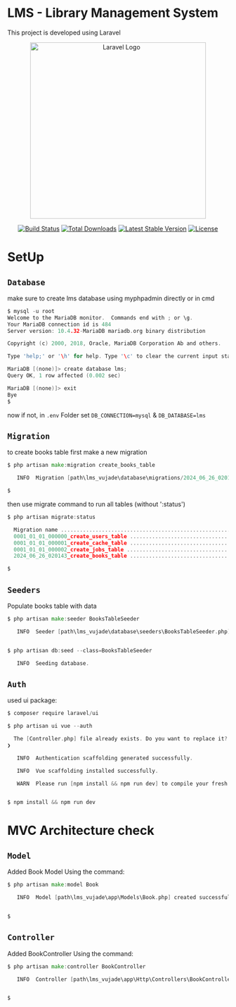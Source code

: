# LMS - Library Management System
This project is developed using Laravel

<p align="center"><a href="https://laravel.com" target="_blank"><img src="https://raw.githubusercontent.com/laravel/art/master/logo-lockup/5%20SVG/2%20CMYK/1%20Full%20Color/laravel-logolockup-cmyk-red.svg" width="400" alt="Laravel Logo"></a></p>

<p align="center">
<a href="https://github.com/laravel/framework/actions"><img src="https://github.com/laravel/framework/workflows/tests/badge.svg" alt="Build Status"></a>
<a href="https://packagist.org/packages/laravel/framework"><img src="https://img.shields.io/packagist/dt/laravel/framework" alt="Total Downloads"></a>
<a href="https://packagist.org/packages/laravel/framework"><img src="https://img.shields.io/packagist/v/laravel/framework" alt="Latest Stable Version"></a>
<a href="https://packagist.org/packages/laravel/framework"><img src="https://img.shields.io/packagist/l/laravel/framework" alt="License"></a>
</p>


# SetUp

## `Database` 
make sure to create lms database using myphpadmin directly or in cmd
```go
$ mysql -u root
Welcome to the MariaDB monitor.  Commands end with ; or \g.
Your MariaDB connection id is 484
Server version: 10.4.32-MariaDB mariadb.org binary distribution

Copyright (c) 2000, 2018, Oracle, MariaDB Corporation Ab and others.

Type 'help;' or '\h' for help. Type '\c' to clear the current input statement.

MariaDB [(none)]> create database lms;
Query OK, 1 row affected (0.002 sec)

MariaDB [(none)]> exit
Bye
$
```
now if not, in `.env` Folder set `DB_CONNECTION=mysql` & `DB_DATABASE=lms`

## `Migration`
to create books table first make a new migration
```go
$ php artisan make:migration create_books_table

   INFO  Migration [path\lms_vujade\database\migrations/2024_06_26_020143_create_books_table.php] created successfully.

$
```
then use migrate command to run all tables (without ':status')
```go
$ php artisan migrate:status

  Migration name .................................................................................................................... Batch / Status       
  0001_01_01_000000_create_users_table ..................................................................................................... [1] Ran       
  0001_01_01_000001_create_cache_table ..................................................................................................... [1] Ran       
  0001_01_01_000002_create_jobs_table ...................................................................................................... [1] Ran       
  2024_06_26_020143_create_books_table ..................................................................................................... Pending       

$
```
## `Seeders`
Populate books table with data
```go
$ php artisan make:seeder BooksTableSeeder

   INFO  Seeder [path\lms_vujade\database\seeders\BooksTableSeeder.php] created successfully.


$ php artisan db:seed --class=BooksTableSeeder

   INFO  Seeding database.


```

## `Auth`
used ui package:
```go
$ composer require laravel/ui

$ php artisan ui vue --auth

  The [Controller.php] file already exists. Do you want to replace it? (yes/no) [yes]
❯ 

   INFO  Authentication scaffolding generated successfully.

   INFO  Vue scaffolding installed successfully.

   WARN  Please run [npm install && npm run dev] to compile your fresh scaffolding.


$ npm install && npm run dev
```


# MVC Architecture check

## `Model`
Added Book Model Using the command:
```go
$ php artisan make:model Book

   INFO  Model [path\lms_vujade\app\Models\Book.php] created successfully.


$
```

## `Controller`
Added BookController Using the command:
```go
$ php artisan make:controller BookController

   INFO  Controller [path\lms_vujade\app\Http\Controllers\BookController.php] created successfully.


$
```